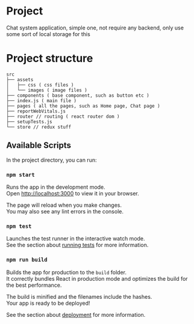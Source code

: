 # Project

Chat system application, simple one, not require any backend, only use some sort of local storage for this

# Project structure

```
src
├── assets
│   ├── css ( css files )
│   └── images ( image files )
├── components ( base component, such as button etc )
├── index.js ( main file )
├── pages ( all the pages, such as Home page, Chat page )
├── reportWebVitals.js
├── router // routing ( react router dom )
├── setupTests.js
└── store // redux stuff
```

## Available Scripts

In the project directory, you can run:

### `npm start`

Runs the app in the development mode.\
Open [http://localhost:3000](http://localhost:3000) to view it in your browser.

The page will reload when you make changes.\
You may also see any lint errors in the console.

### `npm test`

Launches the test runner in the interactive watch mode.\
See the section about [running tests](https://facebook.github.io/create-react-app/docs/running-tests) for more
information.

### `npm run build`

Builds the app for production to the `build` folder.\
It correctly bundles React in production mode and optimizes the build for the best performance.

The build is minified and the filenames include the hashes.\
Your app is ready to be deployed!

See the section about [deployment](https://facebook.github.io/create-react-app/docs/deployment) for more information.
